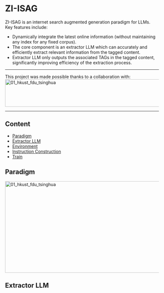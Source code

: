 # ZI-ISAG
 ZI-ISAG is an internet search augmented generation paradigm for LLMs. Key features include:
 - Dynamically integrate the latest online information (without maintaining any index for any fixed corpus).
 - The core component is an extractor LLM which can accurately and efficiently extract relevant information from the tagged content.
 - Extractor LLM only outputs the associated TAGs in the tagged content, significantly improving efficiency of the extraction process.

----------

This project was made possible thanks to a collaboration with:
<img src="https://github.com/Relaxed-System-Lab/ZI-ISAG/blob/main/images/collaboration.png" width="750" height="90" alt="01_hkust_fdu_tsinghua">

----------

## Content
- [Paradigm](#paradigm)
- [Extractor LLM](#extractor-llm)
- [Environment](#environment)
- [Instruction Construction](#instruction-construction)
- [Train](#train)

## Paradigm
<img src="https://github.com/Relaxed-System-Lab/ZI-ISAG/blob/main/images/Search-RAG-Internet.png" width="650" height="300" alt="01_hkust_fdu_tsinghua">

## Extractor LLM


